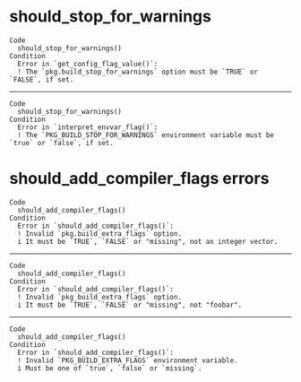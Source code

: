 # should_stop_for_warnings

    Code
      should_stop_for_warnings()
    Condition
      Error in `get_config_flag_value()`:
      ! The `pkg.build_stop_for_warnings` option must be `TRUE` or `FALSE`, if set.

---

    Code
      should_stop_for_warnings()
    Condition
      Error in `interpret_envvar_flag()`:
      ! The `PKG_BUILD_STOP_FOR_WARNINGS` environment variable must be `true` or `false`, if set.

# should_add_compiler_flags errors

    Code
      should_add_compiler_flags()
    Condition
      Error in `should_add_compiler_flags()`:
      ! Invalid `pkg.build_extra_flags` option.
      i It must be `TRUE`, `FALSE` or "missing", not an integer vector.

---

    Code
      should_add_compiler_flags()
    Condition
      Error in `should_add_compiler_flags()`:
      ! Invalid `pkg_build_extra_flags` option.
      i It must be `TRUE`, `FALSE` or "missing", not "foobar".

---

    Code
      should_add_compiler_flags()
    Condition
      Error in `should_add_compiler_flags()`:
      ! Invalid `PKG_BUILD_EXTRA_FLAGS` environment variable.
      i Must be one of `true`, `false` or `missing`.

